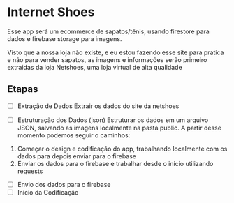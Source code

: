 # Internet Shoes
Esse app será um ecommerce de sapatos/tênis, usando firestore para dados e firebase storage para imagens.

Visto que a nossa loja não existe, e eu estou fazendo esse site para pratica e não para vender sapatos, as imagens e informações serão primeiro extraidas da loja Netshoes, uma loja virtual de alta qualidade

## Etapas
- [ ] Extração de Dados
Extrair os dados do site da netshoes

- [ ] Estruturação dos Dados (json)
Estruturar os dados em um arquivo JSON, salvando as imagens localmente na pasta public.
A partir desse momento podemos seguir o caminhos:

1. Começar o design e codificação do app, trabalhando localmente com os dados para depois enviar para o firebase
2. Enviar os dados para o firebase e trabalhar desde o início utilizando requests

- [ ] Envio dos dados para o firebase
- [ ] Início da Codificação
